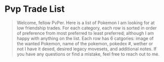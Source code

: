 # Pvp Trade List

> Welcome, fellow PvPer. Here is a list of Pokemon I am looking for at low friendship trades. For each category, each row is sorted in order of preference from most preferred to least preferred; although I am happy with anything on the list. Each row has 6 catgories: image of the wanted Pokemon, name of the pokemon, pokedex #, wether or not I have it dexed, desired legacy movesets, and additional notes. If you have any questions or find a mistake, feel free to reach out to me.


